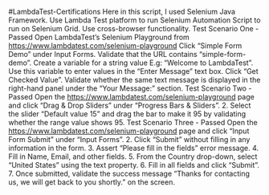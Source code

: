 #LambdaTest-Certifications Here in this script, I used Selenium Java Framework. Use Lambda Test platform to run Selenium Automation Script to run on Selenium Grid. Use cross-browser functionality.
Test Scenario One - Passed
Open LambdaTest’s Selenium Playground from https://www.lambdatest.com/selenium-playground Click “Simple Form Demo” under Input Forms. Validate that the URL contains “simple-form-demo”. Create a variable for a string value E.g: “Welcome to LambdaTest”. Use this variable to enter values in the “Enter Message” text box. Click “Get Checked Value”. Validate whether the same text message is displayed in the right-hand panel under the “Your Message:” section.
Test Scenario Two - Passed Open the https://www.lambdatest.com/selenium-playground page and click “Drag & Drop Sliders” under “Progress Bars & Sliders”. 2. Select the slider “Default value 15” and drag the bar to make it 95 by validating whether the range value shows 95.
Test Scenario Three - Passed Open the https://www.lambdatest.com/selenium-playground page and click “Input Form Submit” under “Input Forms”. 2. Click “Submit” without filling in any information in the form. 3. Assert “Please fill in the fields” error message. 4. Fill in Name, Email, and other fields. 5. From the Country drop-down, select “United States” using the text property. 6. Fill in all fields and click “Submit”. 7. Once submitted, validate the success message “Thanks for contacting us, we will get back to you shortly.” on the screen.

